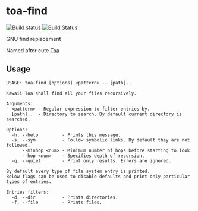 # toa-find

[![Build status](https://ci.appveyor.com/api/projects/status/61ue2wyw97f17dpu/branch/master?svg=true)](https://ci.appveyor.com/project/DoumanAsh/toa-find/branch/master)
[![Build Status](https://travis-ci.org/DoumanAsh/toa-find.svg?branch=master)](https://travis-ci.org/DoumanAsh/toa-find)

GNU find replacement

Named after cute [Toa](https://vndb.org/c34928)

## Usage

```
USAGE: toa-find [options] <pattern> -- [path]..

Kawaii Toa shall find all your files recursively.

Arguments:
  <pattern> - Regular expression to filter entries by.
  [path]..  - Directory to search. By default current directory is searched.

Options:
  -h, --help         - Prints this message.
  -s, --sym          - Follow symbolic links. By default they are not followed.
      --minhop <num> - Minimum number of hops before starting to look.
      --hop <num>    - Specifies depth of recursion.
  -q, --quiet        - Print only results. Errors are ignored.

By default every type of file system entry is printed.
Below flags can be used to disable defaults and print only particular types of entries.

Entries filters:
  -d, --dir          - Prints directories.
  -f, --file         - Prints files.
```
